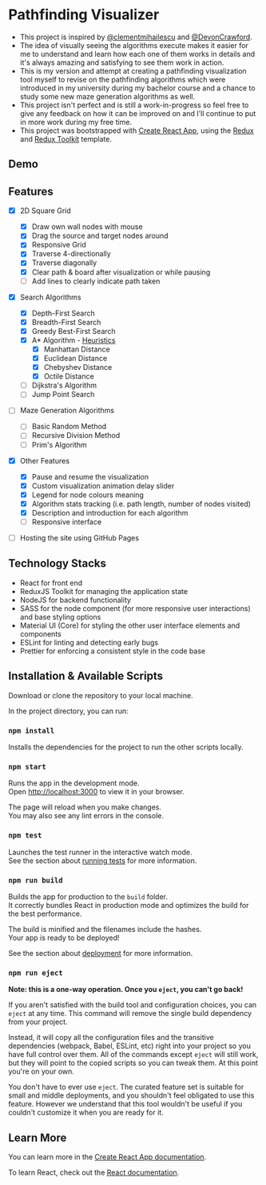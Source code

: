 # Pathfinding Visualizer

- This project is inspired by [@clementmihailescu](https://github.com/clementmihailescu) and [@DevonCrawford](https://github.com/DevonCrawford).
- The idea of visually seeing the algorithms execute makes it easier for me to understand and learn how each one of them works in details and it's always amazing and satisfying to see them work in action.
- This is my version and attempt at creating a pathfinding visualization tool myself to revise on the pathfinding algorithms which were introduced in my university during my bachelor course and a chance to study some new maze generation algorithms as well.
- This project isn't perfect and is still a work-in-progress so feel free to give any feedback on how it can be improved on and I'll continue to put in more work during my free time.
- This project was bootstrapped with [Create React App](https://github.com/facebook/create-react-app), using the [Redux](https://redux.js.org/) and [Redux Toolkit](https://redux-toolkit.js.org/) template.

## Demo

## Features

- [x] 2D Square Grid

  - [x] Draw own wall nodes with mouse
  - [x] Drag the source and target nodes around
  - [x] Responsive Grid
  - [x] Traverse 4-directionally
  - [x] Traverse diagonally
  - [x] Clear path & board after visualization or while pausing
  - [ ] Add lines to clearly indicate path taken

- [x] Search Algorithms

  - [x] Depth-First Search
  - [x] Breadth-First Search
  - [x] Greedy Best-First Search
  - [x] A\* Algorithm - [Heuristics](http://theory.stanford.edu/~amitp/GameProgramming/Heuristics.html)
    - [x] Manhattan Distance
    - [x] Euclidean Distance
    - [x] Chebyshev Distance
    - [x] Octile Distance
  - [ ] Dijkstra\'s Algorithm
  - [ ] Jump Point Search

- [ ] Maze Generation Algorithms

  - [ ] Basic Random Method
  - [ ] Recursive Division Method
  - [ ] Prim\'s Algorithm

- [x] Other Features

  - [x] Pause and resume the visualization
  - [x] Custom visualization animation delay slider
  - [x] Legend for node colours meaning
  - [x] Algorithm stats tracking (i.e. path length, number of nodes visited)
  - [x] Description and introduction for each algorithm
  - [ ] Responsive interface

- [ ] Hosting the site using GitHub Pages

## Technology Stacks

- React for front end
- ReduxJS Toolkit for managing the application state
- NodeJS for backend functionality
- SASS for the node component (for more responsive user interactions) and base styling options
- Material UI (Core) for styling the other user interface elements and components
- ESLint for linting and detecting early bugs
- Prettier for enforcing a consistent style in the code base

## Installation & Available Scripts

Download or clone the repository to your local machine.

In the project directory, you can run:

### `npm install`

Installs the dependencies for the project to run the other scripts locally.

### `npm start`

Runs the app in the development mode.\
Open [http://localhost:3000](http://localhost:3000) to view it in your browser.

The page will reload when you make changes.\
You may also see any lint errors in the console.

### `npm test`

Launches the test runner in the interactive watch mode.\
See the section about [running tests](https://facebook.github.io/create-react-app/docs/running-tests) for more information.

### `npm run build`

Builds the app for production to the `build` folder.\
It correctly bundles React in production mode and optimizes the build for the best performance.

The build is minified and the filenames include the hashes.\
Your app is ready to be deployed!

See the section about [deployment](https://facebook.github.io/create-react-app/docs/deployment) for more information.

### `npm run eject`

**Note: this is a one-way operation. Once you `eject`, you can't go back!**

If you aren't satisfied with the build tool and configuration choices, you can `eject` at any time. This command will remove the single build dependency from your project.

Instead, it will copy all the configuration files and the transitive dependencies (webpack, Babel, ESLint, etc) right into your project so you have full control over them. All of the commands except `eject` will still work, but they will point to the copied scripts so you can tweak them. At this point you're on your own.

You don't have to ever use `eject`. The curated feature set is suitable for small and middle deployments, and you shouldn't feel obligated to use this feature. However we understand that this tool wouldn't be useful if you couldn't customize it when you are ready for it.

## Learn More

You can learn more in the [Create React App documentation](https://facebook.github.io/create-react-app/docs/getting-started).

To learn React, check out the [React documentation](https://reactjs.org/).
